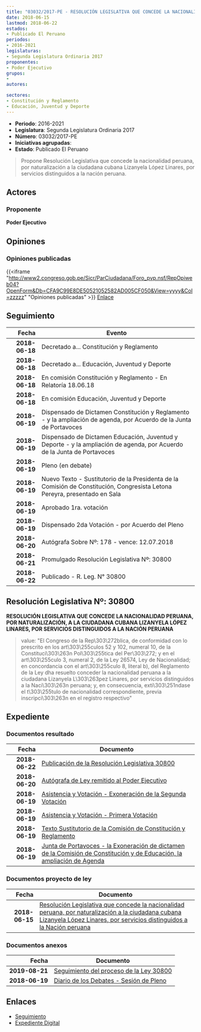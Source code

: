 ```yaml
---
title: "03032/2017-PE - RESOLUCIÓN LEGISLATIVA QUE CONCEDE LA NACIONALIDAD PERUANA, POR NATURALIZACIÓN A LA CIUDADANA CUBANA LIZANYELA LÓPEZ LINARES"
date: 2018-06-15
lastmod: 2018-06-22
estados:
- Publicado El Peruano
periodos:
- 2016-2021
legislaturas:
- Segunda Legislatura Ordinaria 2017
proponentes:
- Poder Ejecutivo
grupos:
- 
autores:

sectores:
- Constitución y Reglamento
- Educación, Juventud y Deporte
---
```

- **Periodo**: 2016-2021
- **Legislatura**: Segunda Legislatura Ordinaria 2017
- **Número**: 03032/2017-PE
- **Iniciativas agrupadas**: 
- **Estado**: Publicado El Peruano

> Propone Resolución Legislativa que concede la nacionalidad peruana, por naturalización a la ciudadana cubana Lizanyela López Linares, por servicios distinguidos a la nación peruana.


## Actores

### Proponente

**Poder Ejecutivo**

## Opiniones

### Opiniones publicadas

{{<iframe "http://www2.congreso.gob.pe/Sicr/ParCiudadana/Foro_pvp.nsf/RepOpiweb04?OpenForm&Db=CFA9C99E8DE50521052582AD005CF050&View=yyyy&Col=zzzzz" "Opiniones publicadas" >}}
[Enlace](http://www2.congreso.gob.pe/Sicr/ParCiudadana/Foro_pvp.nsf/RepOpiweb04?OpenForm&Db=CFA9C99E8DE50521052582AD005CF050&View=yyyy&Col=zzzzz)


## Seguimiento

| Fecha | Evento |
|------:|--------|
| **2018-06-18** | Decretado a... Constitución y Reglamento |
| **2018-06-18** | Decretado a... Educación, Juventud y Deporte |
| **2018-06-18** | En comisión Constitución y Reglamento - En Relatoría 18.06.18 |
| **2018-06-18** | En comisión Educación, Juventud y Deporte |
| **2018-06-19** | Dispensado de Dictamen Constitución y Reglamento - y la ampliación de agenda, por Acuerdo de la Junta de Portavoces |
| **2018-06-19** | Dispensado de Dictamen Educación, Juventud y Deporte - y la ampliación de agenda, por Acuerdo de la Junta de Portavoces |
| **2018-06-19** | Pleno (en debate) |
| **2018-06-19** | Nuevo Texto - Sustitutorio de la Presidenta de la Comisión de Constitución, Congresista Letona Pereyra, presentado en Sala |
| **2018-06-19** | Aprobado 1ra. votación |
| **2018-06-19** | Dispensado 2da Votación - por Acuerdo del Pleno |
| **2018-06-20** | Autógrafa Sobre Nº: 178 - vence: 12.07.2018 |
| **2018-06-21** | Promulgado Resolución Legislativa Nº: 30800 |
| **2018-06-22** | Publicado - R. Leg. N° 30800 |

## Resolución Legislativa Nº: 30800

**RESOLUCIÓN LEGISLATIVA QUE CONCEDE LA NACIONALIDAD PERUANA, POR NATURALIZACIÓN, A LA CIUDADANA CUBANA LIZANYELA LÓPEZ LINARES, POR SERVICIOS DISTINGUIDOS A LA NACIÓN PERUANA**

> value: "El Congreso de la Rep\303\272blica, de conformidad con lo prescrito en los art\303\255culos 52 y 102, numeral 10, de la Constituci\303\263n Pol\303\255tica del Per\303\272; y en el art\303\255culo 3, numeral 2, de la Ley 26574, Ley de Nacionalidad; en concordancia con el art\303\255culo 8, literal b), del Reglamento de la Ley dha resuelto conceder la nacionalidad peruana a la ciudadana Lizanyela L\303\263pez Linares, por servicios distinguidos a la Naci\303\263n peruana; y, en consecuencia, exti\303\251ndase el t\303\255tulo de nacionalidad correspondiente, previa inscripci\303\263n en el registro respectivo"


## Expediente

### Documentos resultado

| Fecha | Documento |
|------:|-----------|
| **2018-06-22** | [Publicación de la Resolución Legislativa 30800](http://www.leyes.congreso.gob.pe/Documentos/2016_2021/ADLP/Normas_Legales/30800-RLG.pdf) |
| **2018-06-20** | [Autógrafa de Ley remitido al Poder Ejecutivo](http://www.leyes.congreso.gob.pe/Documentos/2016_2021/ADLP/Texto_Aprobado/AU0303220180620.PDF) |
| **2018-06-19** | [Asistencia y Votación - Exoneración de la Segunda Votación](http://www.leyes.congreso.gob.pe/Documentos/2016_2021/Asistencia_y_Votacion/Proyectos_de_Ley/Exoneracion_de_Segunda_Votacion/ESV0303220180619.pdf) |
| **2018-06-19** | [Asistencia y Votación - Primera Votación](http://www.leyes.congreso.gob.pe/Documentos/2016_2021/Asistencia_y_Votacion/Proyectos_de_Ley/AV0303220180619.pdf) |
| **2018-06-19** | [Texto Sustitutorio de la Comisión de Constitución y Reglamento](http://www.leyes.congreso.gob.pe/Documentos/2016_2021/Texto_Sustitutorio/Proyectos_de_Ley/TS0303220180619.PDF) |
| **2018-06-19** | [Junta de Portavoces - la Exoneración de dictamen de la Comisión de Constitución y de Educación, la ampliación de Agenda](http://www.leyes.congreso.gob.pe/Documentos/2016_2021/Acuerdos/Junta_Portavoces/AJP0303220180619.pdf) |

### Documentos proyecto de ley

| Fecha | Documento |
|------:|-----------|
| **2018-06-15** | [Resolución Legislativa que concede la nacionalidad peruana, por naturalización a la ciudadana cubana Lizanyela López Linares, por servicios distinguidos a la Nación peruana](http://www.leyes.congreso.gob.pe/Documentos/2016_2021/Proyectos_de_Ley_y_de_Resoluciones_Legislativas/PL0303220180615.pdf) |

### Documentos anexos

| Fecha | Documento |
|------:|-----------|
| **2019-08-21** | [Seguimiento del proceso de la Ley 30800](http://www.leyes.congreso.gob.pe/Documentos/2016_2021/Seguimiento_de_Proyectos_de_Ley/03032PL20190821.pdf) |
| **2018-06-19** | [Diario de los Debates - Sesión de Pleno](http://www.leyes.congreso.gob.pe/Documentos/2016_2021/ADLP/Diario_Debates/30800-TDD.pdf) |

## Enlaces

- [Seguimiento](http://www2.congreso.gob.pe/Sicr/TraDocEstProc/CLProLey2016.nsf/f7fff46988ca05b1052578e100829cc7/9968485e402dfbfa052582ad005752fa?OpenDocument)
- [Expediente Digital](http://www2.congreso.gob.pe/Sicr/TraDocEstProc/Expvirt_2011.nsf/visbusqptramdoc1621/03032?opendocument)


